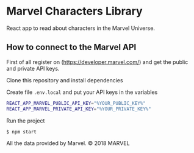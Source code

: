 # Marvel Characters Library
React app to read about characters in the Marvel Universe.

## How to connect to the Marvel API
First of all register on (https://developer.marvel.com/) and get the public and private API keys.

Clone this repository and install dependencies

Create file `.env.local` and put your API keys in the variables
``` bash
REACT_APP_MARVEL_PUBLIC_API_KEY="%YOUR_PUBLIC_KEY%"
REACT_APP_MARVEL_PRIVATE_API_KEY="%YOUR_PRIVATE_KEY%"
```

Run the project
``` bash
$ npm start
```

All the data provided by Marvel. © 2018 MARVEL